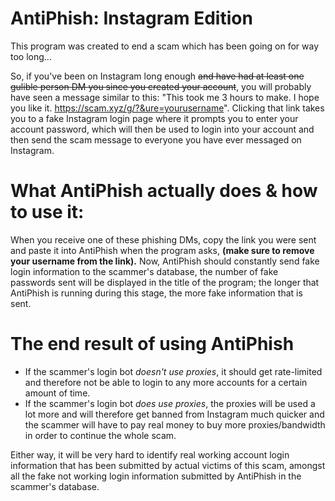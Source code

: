 # AntiPhish: Instagram Edition
This program was created to end a scam which has been going on for way too long...

So, if you've been on Instagram long enough ~~and have had at least one gulible person DM you since you created your account~~, you will probably have seen a message similar to this: "This took me 3 hours to make. I hope you like it. https://scam.xyz/g/?&ure=yourusername". Clicking that link takes you to a fake Instagram login page where it prompts you to enter your account password, which will then be used to login into your account and then send the scam message to everyone you have ever messaged on Instagram.


# What AntiPhish actually does & how to use it:

When you receive one of these phishing DMs, copy the link you were sent and paste it into AntiPhish when the program asks, **(make sure to remove your username from the link).** Now, AntiPhish should constantly send fake login information to the scammer's database, the number of fake passwords sent will be displayed in the title of the program; the longer that AntiPhish is running during this stage, the more fake information that is sent.

# The end result of using AntiPhish

- If the scammer's login bot *doesn't use proxies*, it should get rate-limited and therefore not be able to login to any more accounts for a certain amount of time.
- If the scammer's login bot *does use proxies*, the proxies will be used a lot more and will therefore get banned from Instagram much quicker and the scammer will have to pay real money to buy more proxies/bandwidth in order to continue the whole scam.

Either way, it will be very hard to identify real working account login information that has been submitted by actual victims of this scam, amongst all the fake not working login information submitted by AntiPhish in the scammer's database.
